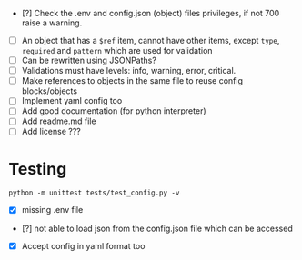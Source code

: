 - [?] Check the .env and config.json (object) files privileges, if not 700 raise a warning.
- [ ] An object that has a `$ref` item, cannot have other items, except `type`, `required` and `pattern` which are used for validation
- [ ] Can be rewritten using JSONPaths?
- [ ] Validations must have levels: info, warning, error, critical.
- [ ] Make references to objects in the same file to reuse config blocks/objects
- [ ] Implement yaml config too
- [ ] Add good documentation (for python interpreter)
- [ ] Add readme.md file
- [ ] Add license ???

# Testing

    python -m unittest tests/test_config.py -v

- [x] missing .env file
- [?] not able to load json from the config.json file which can be accessed
- [x] Accept config in yaml format too